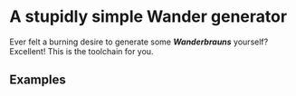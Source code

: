 # A stupidly simple Wander generator
Ever felt a burning desire to generate some ***Wanderbrauns*** yourself? Excellent! This is the toolchain for you.

## Examples

